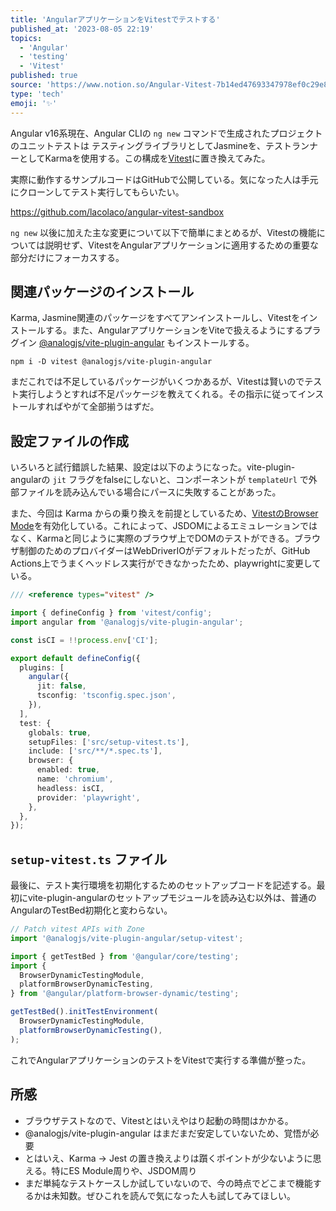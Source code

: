 ```yaml
---
title: 'AngularアプリケーションをVitestでテストする'
published_at: '2023-08-05 22:19'
topics:
  - 'Angular'
  - 'testing'
  - 'Vitest'
published: true
source: 'https://www.notion.so/Angular-Vitest-7b14ed47693347978ef0c29e83922a49'
type: 'tech'
emoji: '✨'
---
```


Angular v16系現在、Angular CLIの `ng new` コマンドで生成されたプロジェクトのユニットテストは テスティングライブラリとしてJasmineを、テストランナーとしてKarmaを使用する。この構成を[Vitest](https://vitest.dev/)に置き換えてみた。

実際に動作するサンプルコードはGitHubで公開している。気になった人は手元にクローンしてテスト実行してもらいたい。

https://github.com/lacolaco/angular-vitest-sandbox

`ng new` 以後に加えた主な変更について以下で簡単にまとめるが、Vitestの機能については説明せず、VitestをAngularアプリケーションに適用するための重要な部分だけにフォーカスする。

## 関連パッケージのインストール

Karma, Jasmine関連のパッケージをすべてアンインストールし、Vitestをインストールする。また、AngularアプリケーションをViteで扱えるようにするプラグイン [@analogjs/vite-plugin-angular](https://github.com/analogjs/analog/blob/main/packages/vite-plugin-angular/README.md) もインストールする。

```shell
npm i -D vitest @analogjs/vite-plugin-angular
```

まだこれでは不足しているパッケージがいくつかあるが、Vitestは賢いのでテスト実行しようとすれば不足パッケージを教えてくれる。その指示に従ってインストールすればやがて全部揃うはずだ。

## 設定ファイルの作成

いろいろと試行錯誤した結果、設定は以下のようになった。vite-plugin-angularの `jit` フラグをfalseにしないと、コンポーネントが `templateUrl` で外部ファイルを読み込んでいる場合にパースに失敗することがあった。

また、今回は Karma からの乗り換えを前提としているため、[VitestのBrowser Mode](https://vitest.dev/guide/browser.html)を有効化している。これによって、JSDOMによるエミュレーションではなく、Karmaと同じように実際のブラウザ上でDOMのテストができる。ブラウザ制御のためのプロバイダーはWebDriverIOがデフォルトだったが、GitHub Actions上でうまくヘッドレス実行ができなかったため、playwrightに変更している。

```typescript
/// <reference types="vitest" />

import { defineConfig } from 'vitest/config';
import angular from '@analogjs/vite-plugin-angular';

const isCI = !!process.env['CI'];

export default defineConfig({
  plugins: [
    angular({
      jit: false,
      tsconfig: 'tsconfig.spec.json',
    }),
  ],
  test: {
    globals: true,
    setupFiles: ['src/setup-vitest.ts'],
    include: ['src/**/*.spec.ts'],
    browser: {
      enabled: true,
      name: 'chromium',
      headless: isCI,
      provider: 'playwright',
    },
  },
});
```

## `setup-vitest.ts` ファイル

最後に、テスト実行環境を初期化するためのセットアップコードを記述する。最初にvite-plugin-angularのセットアップモジュールを読み込む以外は、普通のAngularのTestBed初期化と変わらない。

```typescript
// Patch vitest APIs with Zone
import '@analogjs/vite-plugin-angular/setup-vitest';

import { getTestBed } from '@angular/core/testing';
import {
  BrowserDynamicTestingModule,
  platformBrowserDynamicTesting,
} from '@angular/platform-browser-dynamic/testing';

getTestBed().initTestEnvironment(
  BrowserDynamicTestingModule,
  platformBrowserDynamicTesting(),
);
```

これでAngularアプリケーションのテストをVitestで実行する準備が整った。

## 所感

- ブラウザテストなので、Vitestとはいえやはり起動の時間はかかる。
- @analogjs/vite-plugin-angular はまだまだ安定していないため、覚悟が必要
- とはいえ、Karma → Jest の置き換えよりは躓くポイントが少ないように思える。特にES Module周りや、JSDOM周り
- まだ単純なテストケースしか試していないので、今の時点でどこまで機能するかは未知数。ぜひこれを読んで気になった人も試してみてほしい。
